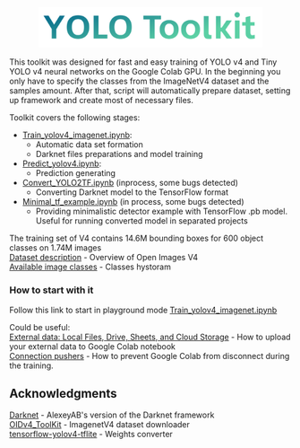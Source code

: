 <p align="center">
  <img width="400" src="https://raw.githubusercontent.com/Gooogr/YOLO_Toolkit/master/page_cover.png">
</p>

This toolkit was designed for fast and easy training of YOLO v4 and Tiny YOLO v4 neural networks on the Google Colab GPU. In the beginning you only have to specify  the classes from the ImageNetV4 dataset and the samples amount. After that, script will automatically  prepare dataset, setting up framework and create most of necessary files.<br>

Toolkit covers the following stages:
* [Train_yolov4_imagenet.ipynb](https://github.com/Gooogr/YOLO_Toolkit/blob/master/Train_yolov4_imagenet.ipynb):
  * Automatic data set formation
  * Darknet files preparations and model training
* [Predict_yolov4.ipynb](https://github.com/Gooogr/YOLO_Toolkit/blob/master/Predict_yolov4.ipynb):
  * Prediction generating
* [Convert_YOLO2TF.ipynb](https://github.com/Gooogr/YOLO_Toolkit/blob/master/Convert_YOLO2TF.ipynb) (inprocess, some bugs detected)
  * Converting Darknet model to the TensorFlow format
* [Minimal_tf_example.ipynb](https://github.com/Gooogr/YOLO_Toolkit/blob/master/Minimal_tf_example.ipynb) (in process, some bugs detected)
  * Providing minimalistic detector example with TensorFlow .pb model. Useful for running converted model in separated projects

The training set of V4 contains 14.6M bounding boxes for 600 object classes on 1.74M images<br>
[Dataset description](https://storage.googleapis.com/openimages/web/factsfigures_v4.html) - Overview of Open Images V4<br>
[Available image classes](https://storage.googleapis.com/openimages/2018_04/bbox_labels_600_hierarchy_visualizer/circle.html) - Classes hystoram<br>

### How to start with it
Follow this link to start in playground mode [Train_yolov4_imagenet.ipynb](https://colab.research.google.com/github/Gooogr/YOLO_Toolkit/blob/imagenet/Train_yolov4_imagenet.ipynb)<br>

Could be useful:<br>
[External data: Local Files, Drive, Sheets, and Cloud Storage](https://colab.research.google.com/notebooks/io.ipynb#scrollTo=eikfzi8ZT_rW) - How to upload your external data to Google Colab notebook <br>
[Connection pushers](https://stackoverflow.com/questions/57113226/how-to-prevent-google-colab-from-disconnecting) - How to prevent Google Colab from disconnect during the training.

## Acknowledgments
[Darknet](https://github.com/AlexeyAB/darknet) - AlexeyAB's version of the Darknet framework <br>
[OIDv4_ToolKit](https://github.com/theAIGuysCode/OIDv4_ToolKit) - ImagenetV4 dataset downloader <br>
[tensorflow-yolov4-tflite](https://github.com/hunglc007/tensorflow-yolov4-tflite) - Weights converter

